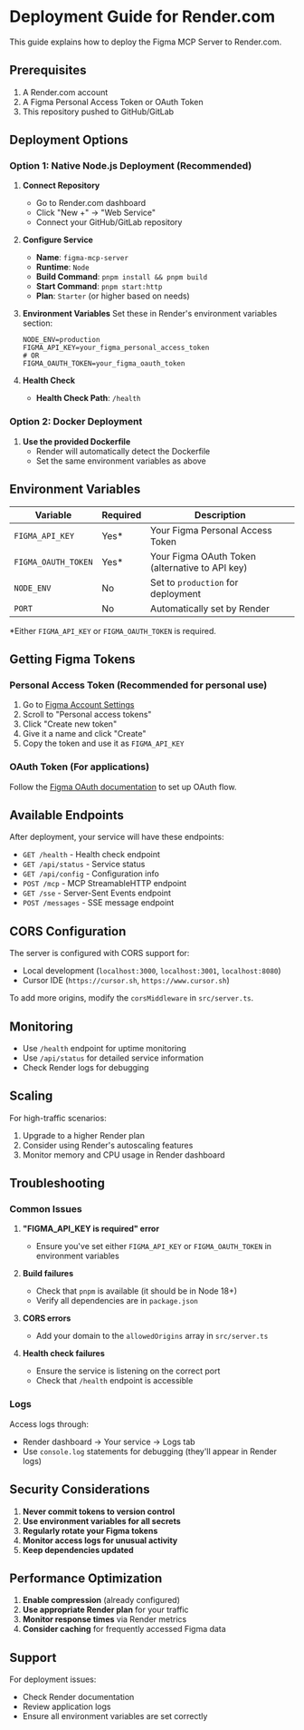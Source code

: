 # Deployment Guide for Render.com

This guide explains how to deploy the Figma MCP Server to Render.com.

## Prerequisites

1. A Render.com account
2. A Figma Personal Access Token or OAuth Token
3. This repository pushed to GitHub/GitLab

## Deployment Options

### Option 1: Native Node.js Deployment (Recommended)

1. **Connect Repository**
   - Go to Render.com dashboard
   - Click "New +" → "Web Service"
   - Connect your GitHub/GitLab repository

2. **Configure Service**
   - **Name**: `figma-mcp-server`
   - **Runtime**: `Node`
   - **Build Command**: `pnpm install && pnpm build`
   - **Start Command**: `pnpm start:http`
   - **Plan**: `Starter` (or higher based on needs)

3. **Environment Variables**
   Set these in Render's environment variables section:
   ```
   NODE_ENV=production
   FIGMA_API_KEY=your_figma_personal_access_token
   # OR
   FIGMA_OAUTH_TOKEN=your_figma_oauth_token
   ```

4. **Health Check**
   - **Health Check Path**: `/health`

### Option 2: Docker Deployment

1. **Use the provided Dockerfile**
   - Render will automatically detect the Dockerfile
   - Set the same environment variables as above

## Environment Variables

| Variable | Required | Description |
|----------|----------|-------------|
| `FIGMA_API_KEY` | Yes* | Your Figma Personal Access Token |
| `FIGMA_OAUTH_TOKEN` | Yes* | Your Figma OAuth Token (alternative to API key) |
| `NODE_ENV` | No | Set to `production` for deployment |
| `PORT` | No | Automatically set by Render |

*Either `FIGMA_API_KEY` or `FIGMA_OAUTH_TOKEN` is required.

## Getting Figma Tokens

### Personal Access Token (Recommended for personal use)
1. Go to [Figma Account Settings](https://www.figma.com/settings)
2. Scroll to "Personal access tokens"
3. Click "Create new token"
4. Give it a name and click "Create"
5. Copy the token and use it as `FIGMA_API_KEY`

### OAuth Token (For applications)
Follow the [Figma OAuth documentation](https://www.figma.com/developers/api#oauth2) to set up OAuth flow.

## Available Endpoints

After deployment, your service will have these endpoints:

- `GET /health` - Health check endpoint
- `GET /api/status` - Service status
- `GET /api/config` - Configuration info
- `POST /mcp` - MCP StreamableHTTP endpoint
- `GET /sse` - Server-Sent Events endpoint
- `POST /messages` - SSE message endpoint

## CORS Configuration

The server is configured with CORS support for:
- Local development (`localhost:3000`, `localhost:3001`, `localhost:8080`)
- Cursor IDE (`https://cursor.sh`, `https://www.cursor.sh`)

To add more origins, modify the `corsMiddleware` in `src/server.ts`.

## Monitoring

- Use `/health` endpoint for uptime monitoring
- Use `/api/status` for detailed service information
- Check Render logs for debugging

## Scaling

For high-traffic scenarios:
1. Upgrade to a higher Render plan
2. Consider using Render's autoscaling features
3. Monitor memory and CPU usage in Render dashboard

## Troubleshooting

### Common Issues

1. **"FIGMA_API_KEY is required" error**
   - Ensure you've set either `FIGMA_API_KEY` or `FIGMA_OAUTH_TOKEN` in environment variables

2. **Build failures**
   - Check that `pnpm` is available (it should be in Node 18+)
   - Verify all dependencies are in `package.json`

3. **CORS errors**
   - Add your domain to the `allowedOrigins` array in `src/server.ts`

4. **Health check failures**
   - Ensure the service is listening on the correct port
   - Check that `/health` endpoint is accessible

### Logs

Access logs through:
- Render dashboard → Your service → Logs tab
- Use `console.log` statements for debugging (they'll appear in Render logs)

## Security Considerations

1. **Never commit tokens to version control**
2. **Use environment variables for all secrets**
3. **Regularly rotate your Figma tokens**
4. **Monitor access logs for unusual activity**
5. **Keep dependencies updated**

## Performance Optimization

1. **Enable compression** (already configured)
2. **Use appropriate Render plan** for your traffic
3. **Monitor response times** via Render metrics
4. **Consider caching** for frequently accessed Figma data

## Support

For deployment issues:
- Check Render documentation
- Review application logs
- Ensure all environment variables are set correctly 